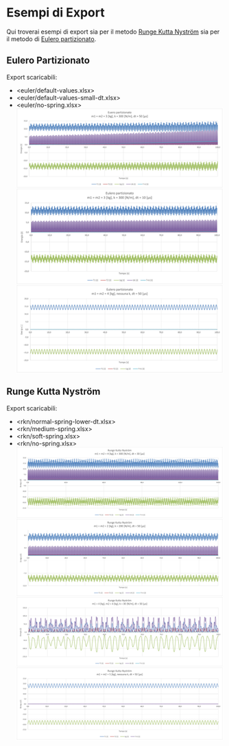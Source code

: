 # Esempi di Export
Qui troverai esempi di export sia per il metodo [Runge Kutta Nyström](#runge-kutta-nyström) sia per il metodo di [Eulero partizionato](#eulero-partizionato).
## Eulero Partizionato
Export scaricabili:
- <euler/default-values.xlsx>
- <euler/default-values-small-dt.xlsx>
- <euler/no-spring.xlsx>
![euler/default-values.png](./euler/default-values.png?raw=true "Eulero: Valori di default")
![euler/default-values-small-dt.png](./euler/default-values-small-dt.png?raw=true "Eulero: Valori di default, dt basso")
![euler/no-spring.png](./euler/no-spring.png?raw=true "Eulero: Nessuna molla")
## Runge Kutta Nyström
Export scaricabili:
- <rkn/normal-spring-lower-dt.xlsx>
- <rkn/medium-spring.xlsx>
- <rkn/soft-spring.xlsx>
- <rkn/no-spring.xlsx>
![rkn/normal-spring-lower-dt.png](./rkn/normal-spring-lower-dt.png?raw=true "Nyström: molla normale, dt basso")
![rkn/medium-spring.png](./rkn/medium-spring.png?raw=true "Nyström: molla media")
![rkn/soft-spring.png](./rkn/soft-spring.png?raw=true "Nyström: molla debole")
![rkn/no-spring.png](./rkn/no-spring.png?raw=true "Nyström: nessuna molla")